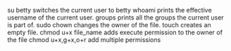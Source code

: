 su betty switches the current user to betty
whoami prints the effective username of the current user.
groups prints all the groups the current user is part of.
sudo chown changes the owner of the file.
touch creates an empty file.
chmod u+x file_name adds execute permission to the owner of the file
chmod u+x,g+x,o+r add multiple permissions
